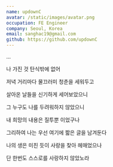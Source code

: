 ```yaml
---
name: updownC
avatar: /static/images/avatar.png
occupation: FE Engineer
company: Seoul, Korea
email: sanghac19@gmail.com
github: https://github.com/updownC
---
```


...

나 가진 것 탄식밖에 없어

저녁 거리마다 물끄러미 청춘을 세워두고

살아온 날들을 신기하게 세어보았으니

그 누구도 나를 두려워하지 않았으니

내 희망의 내용은 질투뿐 이었구나

그리하여 나는 우선 여기에 짧은 글을 남겨둔다

나의 생은 미친 듯이 사랑을 찾아 헤매었으나

단 한번도 스스로를 사랑하지 않았노라
